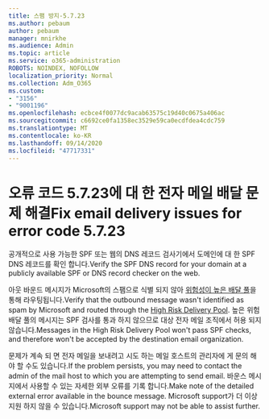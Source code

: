 ```yaml
---
title: 스팸 방지-5.7.23
ms.author: pebaum
author: pebaum
manager: mnirkhe
ms.audience: Admin
ms.topic: article
ms.service: o365-administration
ROBOTS: NOINDEX, NOFOLLOW
localization_priority: Normal
ms.collection: Adm_O365
ms.custom:
- "3156"
- "9001196"
ms.openlocfilehash: ecbce4f0077dc9acab63575c19d40c0675a406ac
ms.sourcegitcommit: c6692ce0fa1358ec3529e59ca0ecdfdea4cdc759
ms.translationtype: MT
ms.contentlocale: ko-KR
ms.lasthandoff: 09/14/2020
ms.locfileid: "47717331"
---
```

# <a name="fix-email-delivery-issues-for-error-code-5723"></a><span data-ttu-id="eb299-102">오류 코드 5.7.23에 대 한 전자 메일 배달 문제 해결</span><span class="sxs-lookup"><span data-stu-id="eb299-102">Fix email delivery issues for error code 5.7.23</span></span>

<span data-ttu-id="eb299-103">공개적으로 사용 가능한 SPF 또는 웹의 DNS 레코드 검사기에서 도메인에 대 한 SPF DNS 레코드를 확인 합니다.</span><span class="sxs-lookup"><span data-stu-id="eb299-103">Verify the SPF DNS record for your domain at a publicly available SPF or DNS record checker on the web.</span></span>

<span data-ttu-id="eb299-104">아웃 바운드 메시지가 Microsoft의 스팸으로 식별 되지 않아 [위험성이 높은 배달 풀](https://docs.microsoft.com/microsoft-365/security/office-365-security/high-risk-delivery-pool-for-outbound-messages)을 통해 라우팅됩니다.</span><span class="sxs-lookup"><span data-stu-id="eb299-104">Verify that the outbound message wasn't identified as spam by Microsoft and routed through the [High Risk Delivery Pool](https://docs.microsoft.com/microsoft-365/security/office-365-security/high-risk-delivery-pool-for-outbound-messages).</span></span> <span data-ttu-id="eb299-105">높은 위험 배달 풀의 메시지는 SPF 검사를 통과 하지 않으므로 대상 전자 메일 조직에서 허용 되지 않습니다.</span><span class="sxs-lookup"><span data-stu-id="eb299-105">Messages in the High Risk Delivery Pool won't pass SPF checks, and therefore won't be accepted by the destination email organization.</span></span>

<span data-ttu-id="eb299-106">문제가 계속 되 면 전자 메일을 보내려고 시도 하는 메일 호스트의 관리자에 게 문의 해야 할 수도 있습니다.</span><span class="sxs-lookup"><span data-stu-id="eb299-106">If the problem persists, you may need to contact the admin of the mail host to which you are attempting to send email.</span></span> <span data-ttu-id="eb299-107">바운스 메시지에서 사용할 수 있는 자세한 외부 오류를 기록 합니다.</span><span class="sxs-lookup"><span data-stu-id="eb299-107">Make note of the detailed external error available in the bounce message.</span></span> <span data-ttu-id="eb299-108">Microsoft support가 더 이상 지원 하지 않을 수 있습니다.</span><span class="sxs-lookup"><span data-stu-id="eb299-108">Microsoft support may not be able to assist further.</span></span>
